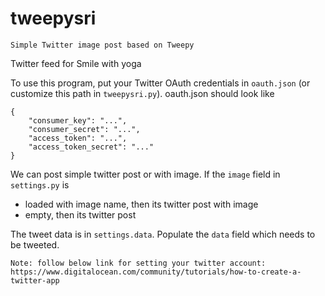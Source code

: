 # tweepysri
```
Simple Twitter image post based on Tweepy
```

Twitter feed for Smile with yoga

To use this program, put your Twitter OAuth credentials in `oauth.json` (or customize this path in `tweepysri.py`). 
oauth.json should look like

```
{
    "consumer_key": "...",
    "consumer_secret": "...",
    "access_token": "...",
    "access_token_secret": "..."
}
```
We can post simple twitter post or with image. 
If the `image` field in `settings.py` is 
- loaded with image name, then its twitter post with image
- empty, then its twitter post

The tweet data is in `settings.data`. Populate the `data` field which needs to be tweeted.

```
Note: follow below link for setting your twitter account:
https://www.digitalocean.com/community/tutorials/how-to-create-a-twitter-app
```
